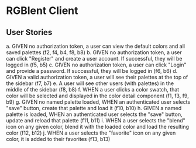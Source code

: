 # RGBlent Client

## User Stories
a. GIVEN no authorization token, a user can view the default colors and all saved palettes (f2, f4, b4, f8, b8)
b. GIVEN no authorization token, a user can click "Register" and create a user account. If successful, they will be logged in (f5, b5)
c. GIVEN no authorization token, a user can click "Login" and provide a password. If successful, they will be logged in (f6, b6)
d. GIVEN a valid authorization token, a user will see their palettes at the top of the sidebar (f7, b7)
e. A user will see other users (with palettes) in the middle of the sidebar (f8, b8)
f. WHEN a user clicks a color swatch, that color will be selected and displayed in the color detail component (f1, f3, f9, b9)
g. GIVEN no named palette loaded, WHEN an authenticated user selects "save" button, create that palette and load it (f10, b10)
h. GIVEN a named palette is loaded, WHEN an authenticated user selects the "save" button, update and reload that palette (f11, b11)
i. WHEN a user selects the "blend" icon on any given color, blend it with the loaded color and load the resulting color (f12, b12)
j. WHEN a user selects the "favorite" icon on any given color, it is added to their favorites (f13, b13)
